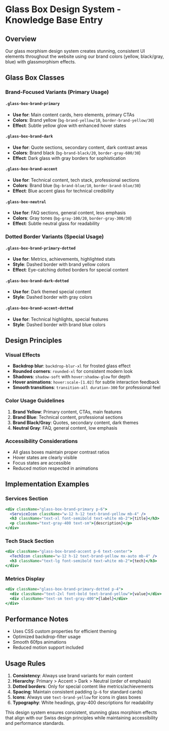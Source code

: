# Glass Box Design System - Knowledge Base Entry

## Overview
Our glass morphism design system creates stunning, consistent UI elements throughout the website using our brand colors (yellow, black/gray, blue) with glassmorphism effects.

## Glass Box Classes

### Brand-Focused Variants (Primary Usage)

#### `.glass-box-brand-primary`
- **Use for**: Main content cards, hero elements, primary CTAs
- **Colors**: Brand yellow (`bg-brand-yellow/10`, `border-brand-yellow/30`)
- **Effect**: Subtle yellow glow with enhanced hover states

#### `.glass-box-brand-dark`
- **Use for**: Quote sections, secondary content, dark contrast areas
- **Colors**: Brand black (`bg-brand-black/20`, `border-gray-600/30`)
- **Effect**: Dark glass with gray borders for sophistication

#### `.glass-box-brand-accent`
- **Use for**: Technical content, tech stack, professional sections
- **Colors**: Brand blue (`bg-brand-blue/10`, `border-brand-blue/30`)
- **Effect**: Blue accent glass for technical credibility

#### `.glass-box-neutral`
- **Use for**: FAQ sections, general content, less emphasis
- **Colors**: Gray tones (`bg-gray-100/20`, `border-gray-300/30`)
- **Effect**: Subtle neutral glass for readability

### Dotted Border Variants (Special Usage)

#### `.glass-box-brand-primary-dotted`
- **Use for**: Metrics, achievements, highlighted stats
- **Style**: Dashed border with brand yellow colors
- **Effect**: Eye-catching dotted borders for special content

#### `.glass-box-brand-dark-dotted`
- **Use for**: Dark themed special content
- **Style**: Dashed border with gray colors

#### `.glass-box-brand-accent-dotted`
- **Use for**: Technical highlights, special features
- **Style**: Dashed border with brand blue colors

## Design Principles

### Visual Effects
- **Backdrop blur**: `backdrop-blur-xl` for frosted glass effect
- **Rounded corners**: `rounded-xl` for consistent modern look
- **Shadows**: `shadow-soft` with `hover:shadow-glow` for depth
- **Hover animations**: `hover:scale-[1.02]` for subtle interaction feedback
- **Smooth transitions**: `transition-all duration-300` for professional feel

### Color Usage Guidelines
1. **Brand Yellow**: Primary content, CTAs, main features
2. **Brand Blue**: Technical content, professional sections
3. **Brand Black/Gray**: Quotes, secondary content, dark themes
4. **Neutral Gray**: FAQ, general content, low emphasis

### Accessibility Considerations
- All glass boxes maintain proper contrast ratios
- Hover states are clearly visible
- Focus states are accessible
- Reduced motion respected in animations

## Implementation Examples

### Services Section
```jsx
<div className="glass-box-brand-primary p-6">
  <ServiceIcon className="w-12 h-12 text-brand-yellow mb-4" />
  <h3 className="text-xl font-semibold text-white mb-2">{title}</h3>
  <p className="text-gray-400 text-sm">{description}</p>
</div>
```

### Tech Stack Section
```jsx
<div className="glass-box-brand-accent p-6 text-center">
  <TechIcon className="w-12 h-12 text-brand-yellow mx-auto mb-4" />
  <h3 className="text-lg font-semibold text-white mb-2">{tech}</h3>
</div>
```

### Metrics Display
```jsx
<div className="glass-box-brand-primary-dotted p-4">
  <div className="text-2xl font-bold text-brand-yellow">{value}</div>
  <div className="text-sm text-gray-400">{label}</div>
</div>
```

## Performance Notes
- Uses CSS custom properties for efficient theming
- Optimized backdrop-filter usage
- Smooth 60fps animations
- Reduced motion support included

## Usage Rules
1. **Consistency**: Always use brand variants for main content
2. **Hierarchy**: Primary > Accent > Dark > Neutral (order of emphasis)
3. **Dotted borders**: Only for special content like metrics/achievements
4. **Spacing**: Maintain consistent padding (`p-6` for standard cards)
5. **Icons**: Always use `text-brand-yellow` for icons in glass boxes
6. **Typography**: White headings, gray-400 descriptions for readability

This design system ensures consistent, stunning glass morphism effects that align with our Swiss design principles while maintaining accessibility and performance standards.